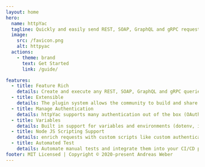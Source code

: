 ```yaml
---
layout: home
hero:
  name: httpYac
  tagline: Quickly and easily send REST, SOAP, GraphQL and gRPC requests
  image:
    src: /favicon.png
    alt: httpyac
  actions:
    - theme: brand
      text: Get Started
      link: /guide/

features:
  - title: Feature Rich
    details: Create and execute any REST, SOAP, GraphQL and gRPC queries from within VS Code or CLI
  - title: Extensible
    details: The plugin system allows the community to build and share reusable solutions to common needs.
  - title: Manage Authentication
    details: httpYac supports many authentication out of the box (OAuth2, AWS, Basic, Digest, SSL Client Certificates)
  - title: Variables
    details: Built in support for variables and environments (dotenv, intellij variable support).
  - title: Node JS Scripting Support
    details: enrich requests with custom scripts like custom authentication or test scripts
  - title: Automated Test
    details: Automate manual tests and integrate them into your CI/CD pipeline
footer: MIT Licensed | Copyright © 2020-present Andreas Weber
---
```

